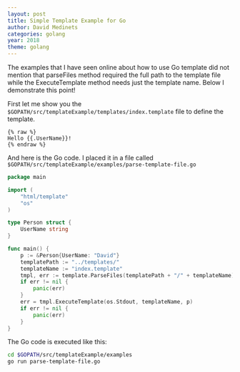 ```yaml
---
layout: post
title: Simple Template Example for Go
author: David Medinets
categories: golang
year: 2018
theme: golang
---
```


The examples that I have seen online about how to use Go template did not
mention that parseFiles method required the full path to the template file while
the ExecuteTemplate method needs just the template name. Below I demonstrate
this point!

First let me show you the `$GOPATH/src/templateExample/templates/index.template`
file to define the template.

```
{% raw %}
Hello {{.UserName}}!
{% endraw %}
```

And here is the Go code. I placed it in a file called
`$GOPATH/src/templateExample/examples/parse-template-file.go`

```Go
package main

import (
	"html/template"
	"os"
)

type Person struct {
	UserName string
}

func main() {
	p := &Person{UserName: "David"}
	templatePath := "../templates/"
	templateName := "index.template"
	tmpl, err := template.ParseFiles(templatePath + "/" + templateName)
	if err != nil {
		panic(err)
	}
	err = tmpl.ExecuteTemplate(os.Stdout, templateName, p)
	if err != nil {
		panic(err)
	}
}
```

The Go code is executed like this:

```bash
cd $GOPATH/src/templateExample/examples
go run parse-template-file.go
```
